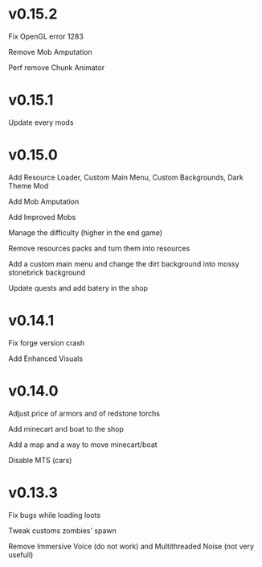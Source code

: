 # v0.15.2

Fix OpenGL error 1283

Remove Mob Amputation

Perf remove Chunk Animator

# v0.15.1

Update every mods

# v0.15.0

Add Resource Loader, Custom Main Menu, Custom Backgrounds, Dark Theme Mod

Add Mob Amputation

Add Improved Mobs

Manage the difficulty (higher in the end game)

Remove resources packs and turn them into resources

Add a custom main menu and change the dirt background into mossy stonebrick background

Update quests and add batery in the shop

# v0.14.1

Fix forge version crash

Add Enhanced Visuals

# v0.14.0

Adjust price of armors and of redstone torchs

Add minecart and boat to the shop

Add a map and a way to move minecart/boat

Disable MTS (cars)

# v0.13.3

Fix bugs while loading loots

Tweak customs zombies' spawn

Remove Immersive Voice (do not work) and Multithreaded Noise (not very usefull)

